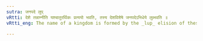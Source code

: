 ```yaml
---
sutra: जनपदे लुप्
vRtti: देशे तन्नाम्नीति यश्चातुरर्थिकः प्रत्ययो भवति, तस्य देशविशेषे जनपदेऽभिधेये लुब्भवति ॥
vRtti_eng: The name of a kingdom is formed by the _lup_ elision of these affixes, (when the name of the people without the change of number and gender, is at the same time the name of the kingdom).

---
```

